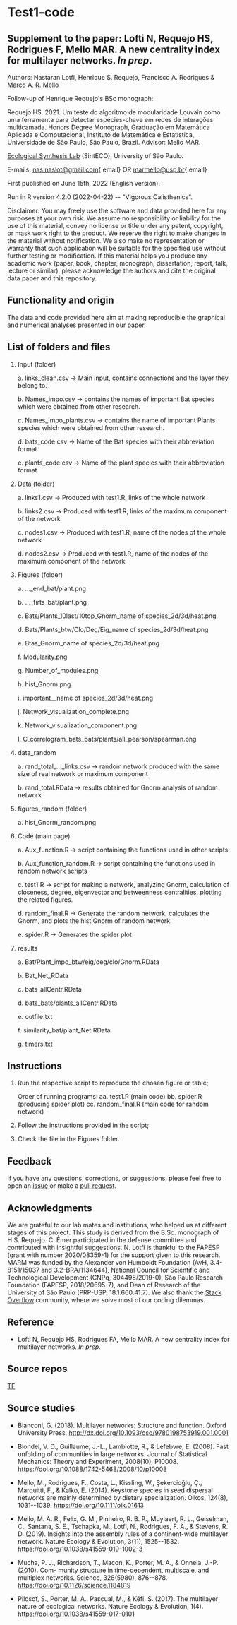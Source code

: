 # Test1-code

## Supplement to the paper: Lofti N, Requejo HS, Rodrigues F, Mello MAR. A new centrality index for multilayer networks. *In prep*.

Authors: Nastaran Lotfi, Henrique S. Requejo, Francisco A. Rodrigues & Marco A. R. Mello

Follow-up of Henrique Requejo's BSc monograph:

Requejo HS. 2021. Um teste do algoritmo de modularidade Louvain como uma ferramenta para detectar espécies-chave em redes de interações multicamada. Honors Degree Monograph, Graduação em Matemática Aplicada e Computacional, Instituto de Matemática e Estatística, Universidade de São Paulo, São Paulo, Brazil. Advisor: Mello MAR.

[Ecological Synthesis Lab](https://marcomellolab.wordpress.com) (SintECO), University of São Paulo.

E-mails: [nas.naslot\@gmail.com](mailto:nas.naslot@gmail.com){.email} OR [marmello\@usp.br](mailto:marmello@usp.br){.email}

First published on June 15th, 2022 (English version).

Run in R version 4.2.0 (2022-04-22) -- "Vigorous Calisthenics".

Disclaimer: You may freely use the software and data provided here for any purposes at your own risk. We assume no responsibility or liability for the use of this material, convey no license or title under any patent, copyright, or mask work right to the product. We reserve the right to make changes in the material without notification. We also make no representation or warranty that such application will be suitable for the specified use without further testing or modification. If this material helps you produce any academic work (paper, book, chapter, monograph, dissertation, report, talk, lecture or similar), please acknowledge the authors and cite the original data paper and this repository.

## Functionality and origin

The data and code provided here aim at making reproducible the graphical and numerical analyses presented in our paper.

## List of folders and files

1.  Input (folder)

    a.  links_clean.csv -\> Main input, contains connections and the layer they belong to.

    b.  Names_impo.csv -\> contains the names of important Bat species which were obtained from other research.

    c.  Names_impo_plants.csv -\> contains the name of important Plants species which were obtained from other research.

    d.  bats_code.csv -\> Name of the Bat species with their abbreviation format

    e.  plants_code.csv -\> Name of the plant species with their abbreviation format

2.  Data (folder)

    a.  links1.csv -\> Produced with test1.R, links of the whole network

    b.  links2.csv -\> Produced with test1.R, links of the maximum component of the network

    c.  nodes1.csv -\> Produced with test1.R, name of the nodes of the whole network

    d.  nodes2.csv -\> Produced with test1.R, name of the nodes of the maximum component of the network

3.  Figures (folder)

    a.  ...\_end_bat/plant.png

    b.  ...\_firts_bat/plant.png

    c.  Bats/Plants_10last/10top_Gnorm_name of species_2d/3d/heat.png

    d.  Bats/Plants_btw/Clo/Deg/Eig_name of species_2d/3d/heat.png

    e.  Btas_Gnorm_name of species_2d/3d/heat.png

    f.  Modularity.png

    g.  Number_of_modules.png

    h.  hist_Gnorm.png

    i.  important\_\_name of species_2d/3d/heat.png

    j.  Network_visualization_complete.png

    k.  Network_visualization_component.png

    l.  C_correlogram_bats_bats/plants/all_pearson/spearman.png

4.  data_random

    a.  rand_total\_...\_links.csv -\> random network produced with the same size of real network or maximum component

    b.  rand_total.RData -\> results obtained for Gnorm analysis of random network

5.  figures_random (folder)

    a.  hist_Gnorm_random.png

6.  Code (main page)

    a.  Aux_function.R -\> script containing the functions used in other scripts

    b.  Aux_function_random.R -\> script containing the functions used in random network scripts

    c.  test1.R -\> script for making a network, analyzing Gnorm, calculation of closeness, degree, eigenvector and betweenness centralities, plotting the related figures.

    d.  random_final.R -\> Generate the random network, calculates the Gnorm, and plots the hist Gnorm of random network

    e.  spider.R -\> Generates the spider plot

7.  results

    a. Bat/Plant_impo_btw/eig/deg/clo/Gnorm.RData

    b. Bat_Net_RData

    c. bats_allCentr.RData

    d. bats_bats/plants_allCentr.RData

    e. outfile.txt

    f. similarity_bat/plant_Net.RData

    g. timers.txt

## Instructions

1.  Run the respective script to reproduce the chosen figure or table;

    Order of running programs: aa. test1.R (main code) bb. spider.R (producing spider plot) cc. random_final.R (main code for random network)

2.  Follow the instructions provided in the script;

3.  Check the file in the Figures folder.

## Feedback

If you have any questions, corrections, or suggestions, please feel free to open an [issue](https://github.com/Nastaranlotfi/Test1-code/issues) or make a [pull request](https://github.com/Nastaranlotfi/Test1-code/pulls).

## Acknowledgments

We are grateful to our lab mates and institutions, who helped us at different stages of this project. This study is derived from the B.Sc. monograph of H.S. Requejo. C. Emer participated in the defense committee and contributed with insightful suggestions. N. Lotfi is thankful to the FAPESP (grant with number 2020/08359-1) for the support given to this research. MARM was funded by the Alexander von Humboldt Foundation (AvH, 3.4-8151/15037 and 3.2-BRA/1134644), National Council for Scientific and Technological Development (CNPq, 304498/2019-0), São Paulo Research Foundation (FAPESP, 2018/20695-7), and Dean of Research of the University of São Paulo (PRP-USP, 18.1.660.41.7). We also thank the [Stack Overflow](https://stackoverflow.com) community, where we solve most of our coding dilemmas.

## Reference

-   Lofti N, Requejo HS, Rodrigues FA, Mello MAR. A new centrality index for multilayer networks. *In prep*.

## Source repos

[TF](https://github.com/marmello77/TF)

## Source studies

-   Bianconi, G. (2018). Multilayer networks: Structure and function. Oxford University Press. <http://dx.doi.org/10.1093/oso/9780198753919.001.0001>

-   Blondel, V. D., Guillaume, J.-L., Lambiotte, R., & Lefebvre, E. (2008). Fast unfolding of communities in large networks. Journal of Statistical Mechanics: Theory and Experiment, 2008(10), P10008. <https://doi.org/10.1088/1742-5468/2008/10/p10008>

-   Mello, M., Rodrigues, F., Costa, L., Kissling, W., Şekercioğlu, Ç., Marquitti, F., & Kalko, E. (2014). Keystone species in seed dispersal networks are mainly determined by dietary specialization. Oikos, 124(8), 1031--1039. <https://doi.org/10.1111/oik.01613>

-   Mello, M. A. R., Felix, G. M., Pinheiro, R. B. P., Muylaert, R. L., Geiselman, C., Santana, S. E., Tschapka, M., Lotfi, N., Rodrigues, F. A., & Stevens, R. D. (2019). Insights into the assembly rules of a continent-wide multilayer network. Nature Ecology & Evolution, 3(11), 1525--1532. <https://doi.org/10.1038/s41559-019-1002-3>

-   Mucha, P. J., Richardson, T., Macon, K., Porter, M. A., & Onnela, J.-P. (2010). Com- munity structure in time-dependent, multiscale, and multiplex networks. Science, 328(5980), 876--878. <https://doi.org/10.1126/science.1184819>

-   Pilosof, S., Porter, M. A., Pascual, M., & Kéfi, S. (2017). The multilayer nature of ecological networks. Nature Ecology & Evolution, 1(4). <https://doi.org/10.1038/s41559-017-0101>
